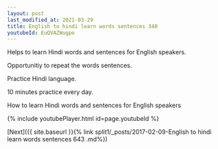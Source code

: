 ```yaml
---
layout: post
last_modified_at: 2021-03-29
title: English to hindi learn words sentences 340 
youtubeId: EuQVAZWugpo
---
```

 
 
Helps to learn Hindi words and sentences for English speakers.

Opportunitiy to repeat the words sentences. 

Practice Hindi language. 
 
10 minutes practice every day. 
 
How to learn Hindi words and sentences for English speakers 
 
{% include youtubePlayer.html id=page.youtubeId %}
 
 
[Next]({{ site.baseurl }}{% link  split1/_posts/2017-02-09-English to hindi learn words sentences 643 .md%})
 
